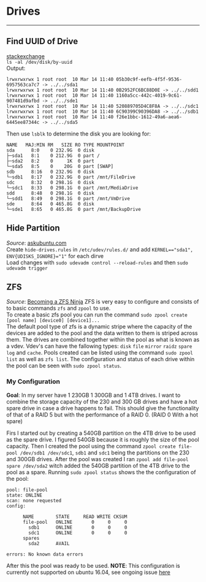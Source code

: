 # Drives
___________________________________________________________________________________________________________
## Find UUID of Drive  
[stackexchange](http://unix.stackexchange.com/questions/658/linux-how-can-i-view-all-uuids-for-all-available-disks-on-my-system)  
`ls -al /dev/disk/by-uuid`  
Output:
```
lrwxrwxrwx 1 root root  10 Mar 14 11:40 05b30c9f-eefb-4f5f-9536-6957563ca7c7 -> ../../sda1
lrwxrwxrwx 1 root root  10 Mar 14 11:40 0B2952FC6BC88D0E -> ../../sdd1
lrwxrwxrwx 1 root root  10 Mar 14 11:40 1160a5cc-442c-4019-9c61-907481d9afbd -> ../../sde1
lrwxrwxrwx 1 root root  10 Mar 14 11:40 520889705D4C8F8A -> ../../sdc1
lrwxrwxrwx 1 root root  10 Mar 14 11:40 6C90399C90396DA8 -> ../../sdb1
lrwxrwxrwx 1 root root  10 Mar 14 11:40 f26e1bbc-1612-49a6-aea6-6445ee87344c -> ../../sda5
```
Then use `lsblk` to determine the disk you are looking for:
```
NAME   MAJ:MIN RM   SIZE RO TYPE MOUNTPOINT
sda      8:0    0 232.9G  0 disk
├─sda1   8:1    0 212.9G  0 part /
├─sda2   8:2    0     1K  0 part
└─sda5   8:5    0    20G  0 part [SWAP]
sdb      8:16   0 232.9G  0 disk
└─sdb1   8:17   0 232.9G  0 part /mnt/FileDrive
sdc      8:32   0 298.1G  0 disk
└─sdc1   8:33   0 298.1G  0 part /mnt/MediaDrive
sdd      8:48   0 298.1G  0 disk
└─sdd1   8:49   0 298.1G  0 part /mnt/VmDrive
sde      8:64   0 465.8G  0 disk
└─sde1   8:65   0 465.8G  0 part /mnt/BackupDrive
```  

## Hide Partition
*Source*: [askubuntu.com](http://askubuntu.com/questions/124094/how-to-hide-an-ntfs-partition-from-ubuntu)  
Create `hide-drives.rules` in `/etc/udev/rules.d/` and add `KERNEL=="sda1", ENV{UDISKS_IGNORE}="1"` for each dirve  
Load changes with `sudo udevadm control --reload-rules` and then `sudo udevadm trigger`  

## ZFS  
*Source*: [Becoming a ZFS Ninja](https://www.youtube.com/watch?v=tPsV_8k-aVU)
ZFS is very easy to configure and consists of to basic commands `zfs` and `zpool` to use.  
To create a basic zfs pool you can run the command `sudo zpool create [pool name] [device0] [device1]...`  
The default pool type of zfs is a dynamic stripe where the capacity of the devices are added to the pool and the
data written to them is striped across them. The drives are combined together within the pool as what is known as a vdev.
Vdev's can have the fallowing types: `disk` `file` `mirror` `raidz` `spare` `log` and `cache`. Pools created can be listed
using the command `sudo zpool list` as well as `zfs list`. The configuration and status of each drive within the pool can
be seen with `sudo zpool status`.

### My Configuration
**Goal**: In my server have 1 230GB 1 300GB and 1 4TB drives. I want to combine the storage capacity of the 230 and 300 GB
drives and have a hot spare drive in case a drive happens to fail. This should give the functionality of that of a RAID 5
but with the performance of a RAID 0. (RAID 0 With a hot spare)

Firs I started out by creating a 540GB partition on the 4TB drive to be used as the spare drive. I figured 540GB because it is
roughly the size of the pool capacity. Then I created the pool using the command `zpool create file-pool /dev/sdb1 /dev/sdc1`,
`sdb1` and `sdc1` being the partitions on the 230 and 300GB drives. After the pool was created I ran `zpool add file-pool spare /dev/sda2`
witch added the 540GB partition of the 4TB drive to the pool as a spare. Running `sudo zpool status` shows the the configuration of the
pool:  
```
pool: file-pool
state: ONLINE
scan: none requested
config:

      NAME        STATE     READ WRITE CKSUM
      file-pool   ONLINE       0     0     0
        sdb1      ONLINE       0     0     0
        sdc1      ONLINE       0     0     0
      spares
        sda2      AVAIL

errors: No known data errors
```
After this the pool was ready to be used. **NOTE**: This configuration is currently not supported on ubuntu 16.04, see ongoing issue
[here](https://github.com/zfsonlinux/zfs/issues/4358#issuecomment-233812603)
